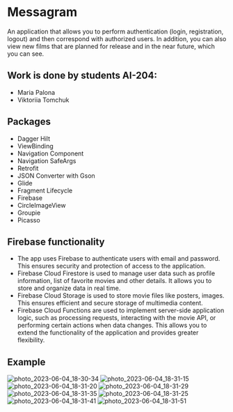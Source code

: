 # Messagram
An application that allows you to perform authentication (login, registration, logout) and then correspond with authorized users. In addition, you can also view new films that are planned for release and in the near future, which you can see.

## Work is done by students AI-204:
- Maria Palona
- Viktoriia Tomchuk

## Packages
- Dagger Hilt
- ViewBinding
- Navigation Component
- Navigation SafeArgs
- Retrofit
- JSON Converter with Gson
- Glide
- Fragment Lifecycle
- Firebase
- CircleImageView
- Groupie
- Picasso

## Firebase functionality
- The app uses Firebase to authenticate users with email and password. This ensures security and protection of access to the application.
- Firebase Cloud Firestore is used to manage user data such as profile information, list of favorite movies and other details. It allows you to store and organize data in real time.
- Firebase Cloud Storage is used to store movie files like posters, images. This ensures efficient and secure storage of multimedia content.
- Firebase Cloud Functions are used to implement server-side application logic, such as processing requests, interacting with the movie API, or performing certain actions when data changes. This allows you to extend the functionality of the application and provides greater flexibility.

## Example
![photo_2023-06-04_18-30-34](https://github.com/Mashimur/Messagram/assets/112876310/86d3c3a8-afbf-450f-afdf-50790de0fd06) ![photo_2023-06-04_18-31-15](https://github.com/Mashimur/Messagram/assets/112876310/b7adff11-0b16-45f3-a32d-edbf95b49d45)
![photo_2023-06-04_18-31-20](https://github.com/Mashimur/Messagram/assets/112876310/79b05bfe-d883-4f0f-a3d3-585229b1f307) ![photo_2023-06-04_18-31-29](https://github.com/Mashimur/Messagram/assets/112876310/f299fcf0-bdd4-49b4-af3d-0379f35796c6)
![photo_2023-06-04_18-31-35](https://github.com/Mashimur/Messagram/assets/112876310/bc200f63-9f3f-4581-a364-9f34761117aa) ![photo_2023-06-04_18-31-25](https://github.com/Mashimur/Messagram/assets/112876310/520dded3-025d-4e1e-b58d-6f24ac621db1)
![photo_2023-06-04_18-31-41](https://github.com/Mashimur/Messagram/assets/112876310/380e42c7-f551-455b-b1b4-8404ecdf5c0b) ![photo_2023-06-04_18-31-51](https://github.com/Mashimur/Messagram/assets/112876310/98ce5d89-515c-421d-8ad8-4c1cf65b11ad)

